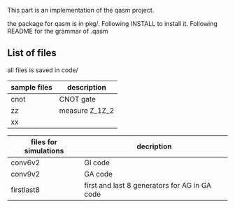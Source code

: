 This part is an implementation of the qasm project.

the package for qasm is in pkg/. Following INSTALL to install it. Following README for the grammar of .qasm

## List of files
all files is saved in code/

| sample files | description|
|--------------|------------|
|  cnot| CNOT gate|
| zz   |measure Z_1Z_2|
| xx| |
  

|files for simulations| decription|
|---------------------|-----------|
|conv6v2|GI code|
|conv9v2|GA code|
|firstlast8| first and last 8 generators for AG in GA code|
